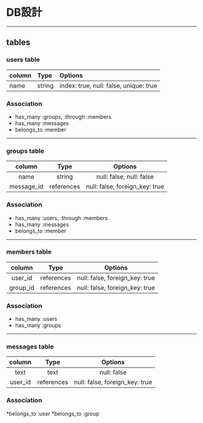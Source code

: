 # DB設計
***
## tables
### users table
| column           | Type         | Options                                  |
|:-----------------|:-------------|:-----------------------------------------|
| name             | string       | index: true, null: false, unique: true   |
### Association
* has_many :groups, :through :members
* has_many :messages
* belongs_to :member
***
### groups table
| column           | Type         | Options                                  |
|:----------------:|:------------:|:----------------------------------------:|
| name             | string       | null: false, null: false                 |
| message_id       | references   | null: false, foreign_key: true           |
### Association
* has_many :users, :through :members
* has_many :messages
* belongs_to :member
***
### members table
| column           | Type         | Options                                  |
|:----------------:|:------------:|:----------------------------------------:|
| user_id          | references   | null: false, foreign_key: true           |
| group_id         | references   | null: false, foreign_key: true           |
### Association
* has_many :users
* has_many :groups
***
### messages table
| column           | Type         | Options                                  |
|:----------------:|:------------:|:----------------------------------------:|
| text             | text         | null: false                              |
| user_id          | references   | null: false, foreign_key: true           |
### Association
*belongs_to :user
*belongs_to :group
